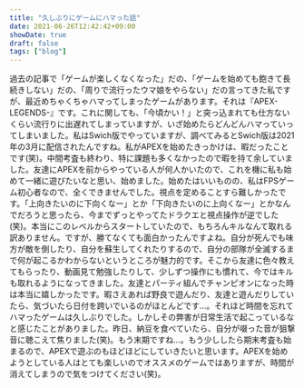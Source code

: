 ```yaml
---
title: "久しぶりにゲームにハマった話"
date: 2021-06-26T12:42:42+09:00
showDate: true
draft: false
tags: ["blog"]
---
```

過去の記事で「ゲームが楽しくなくなった」だの、「ゲームを始めても飽きて長続きしない」だの、「周りで流行ったウマ娘をやらない」だの言ってきた私ですが、最近めちゃくちゃハマってしまったゲームがあります。それは『APEX-LEGENDS-』です。これに関しても、「今頃かい！」と突っ込まれても仕方ないくらい流行りに出遅れてしまっていますが、いざ始めたらどんどんハマっていってしまいました。私はSwich版でやっていますが、調べてみるとSwich版は2021年の3月に配信されたんですね。私がAPEXを始めたきっかけは、暇だったことです(笑)。中間考査も終わり、特に課題も多くなかったので暇を持て余していました。友達にAPEXを前からやっている人が何人かいたので、これを機に私も始めて一緒に遊びたいなと思い、始めました。始めたはいいものの、私はFPSゲーム初心者なので、全くできませんでした。視点を定めることすら難しかったです。「上向きたいのに下向くなー」とか「下向きたいのに上向くなー」とかなんでだろうと思ったら、今までずっとやってたドラクエと視点操作が逆でした(笑)。本当にこのレベルからスタートしていたので、もちろんキルなんて取れる訳ありません。ですが、勝てなくても面白かったんですよね。自分が死んでも味方が敵を倒したり、自分を蘇生してくれたりするので、自分の部隊が全滅するまで何が起こるかわからないというところが魅力的です。そこから友達に色々教えてもらったり、動画見て勉強したりして、少しずつ操作にも慣れて、今ではキルも取れるようになってきました。友達とパーティ組んでチャンピオンになった時は本当に嬉しかったです。暇さえあれば野良で遊んだり、友達と遊んだりしていたら、気づいたら日付を跨いでいるのがほとんどです…。それほど時間を忘れてハマったゲームは久しぶりでした。しかしその弊害が日常生活で起こっているなと感じたことがありました。昨日、納豆を食べていたら、自分が啜った音が狙撃音に聴こえて焦りました(笑)。もう末期ですね…。もう少ししたら期末考査も始まるので、APEXで遊ぶのもほどほどにしていきたいと思います。APEXを始めようとしている人はとても楽しいのでオススメのゲームではありますが、時間が消えてしまうので気をつけてください(笑)。